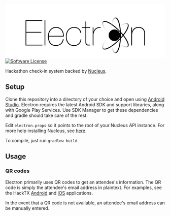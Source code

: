 ![Electron](electron.png)
[![Software License](https://img.shields.io/badge/license-EPL-brightgreen.svg)](LICENSE)

Hackathon check-in system backed by [Nucleus](https://github.com/hacktx/nucleus).

## Setup
Clone this repository into a directory of your choice and open using [Android Studio](https://developer.android.com/sdk/index.html). Electron requires the latest Android SDK and support libraries, along with Google Play Services. Use SDK Manager to get these dependencies and gradle should take care of the rest.

Edit `electron.props` so it points to the root of your Nucleus API instance. For more help installing Nucleus, see [here](https://github.com/hacktx/nucleus/blob/master/README.md).

To compile, just run `gradlew build`.

## Usage
### QR codes
Electron primarily uses QR codes to get an attendee's information. The QR code is simply the attendee's email address in plaintext. For examples, see the HackTX [Android](https://github.com/hacktx/android) and [iOS](https://github.com/hacktx/iOS-HackTX-2015) applications.

In the event that a QR code is not available, an attendee's email address can be manually entered.
